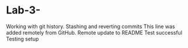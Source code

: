 # Lab-3-
Working with git history. Stashing and reverting commits 
This line was added remotely from GitHub.
Remote update to README
Test successful
Testing setup

